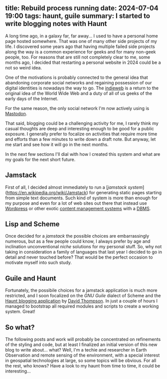 title: Rebuild process running
date: 2024-07-04 19:00
tags: haunt, guile
summary: I started to write blogging notes with Haunt
---

A long time ago, in a galaxy far, far away... I used to have a personal home
page hosted somewhere. That was one of many other side projects of my life.  I
discovered some years ago that having multiple failed side projects along the
way is a common experience for geeks and for many non-geek people, too. For
reasons that are still not completely clear to me, some months ago, I decided
that restarting a personal website in 2024 could be a not so weird idea.

One of the motivations is probably connected to the general idea that abandoning
corporate social networks and regaining possession of our digital identities is
nowadays the way to go. The [indieweb](https://en.wikipedia.org/wiki/IndieWeb)
is a return to the original idea of the World Wide Web and a duty of all of us
geeks of the early days of the Internet.

For the same reason, the only social network I'm now actively using 
is [Mastodon](https://floss.social/@gisgeek).

That said, blogging could be a challenging activity for me, I rarely think my
casual thoughts are deep and interesting enough to be good for a public
exposure. I generally prefer to focalize on activities that require more
time and efforts than a few minutes to write down a draft note. But anyway,
let me start and see how it will go in the next months.

In the next few sections I'll dial with how I created this system and what
are my goals for the next short future.

## Jamstack

First of all, I decided almost immediately to run a [_jamstack system_]
(https://en.wikipedia.org/wiki/Jamstack) for
generating static pages starting from simple text documents. Such kind of
system is more than enough for my purpose and even for a lot of web sites 
out there that instead use [Wordpress](https://wordpress.org/) or other exotic [content management
systems](ihttps://en.wikipedia.org/wiki/Content_management_system) with a 
[DBMS](https://en.wikipedia.org/wiki/Database#Database_management_system).

## Lisp and Scheme

Once decided for a _jamstack_ the possible choices are embarrassingly 
numerous, but as a few people could know, I always prefer by age and inclination 
unconventional _niche_ solutions for my personal stuff. So, why not taking in 
consideration a family of languages that last year I decided to go in detail 
and never touched before? That would be the perfect occasion to motivate myself
into such study.

## Guile and Haunt

Fortunately, the possibile choices for a jamstack application is much more 
restricted, and I soon focalized on the *GNU Guile* dialect of Scheme
and the [Haunt blogging application](https://dthompson.us/projects/haunt.html) by 
[David Thompson](https://dthompson.us/). In just a couple of hours I managed to 
bootstrap all required modules and scripts to create a working system. Great!

## So what?

The following posts and work will probably be concentrated on refinements of the styling
and code, but at least I finalized an initial version of this new blog to write
about... what? Well, I'm a techie and researcher in Earth Observation and remote
sensing of the environment, with a special interest in geospatial technologies at large,
so some topics will be obvious. For all the rest, who knows? Have a look to my
haunt from time to time, it could be interesting...
